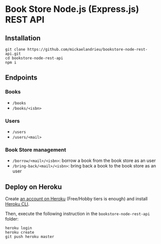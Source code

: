 # Book Store Node.js (Express.js) REST API

## Installation

```
git clone https://github.com/mickaelandrieu/bookstore-node-rest-api.git
cd bookstore-node-rest-api
npm i
```

## Endpoints

### Books

* `/books`
* `/books/<isbn>`

### Users

* `/users`
* `/users/<mail>`

### Book Store management

* `/borrow/<mail>/<isbn>`: borrow a book from the book store as an user
* `/bring-back/<mail>/<isbn>`: bring back a book to the book store as an user

## Deploy on Heroku

Create [an account on Heroku](https://signup.heroku.com/) (Free/Hobby tiers is enough) and install [Heroku CLI](https://devcenter.heroku.com/articles/heroku-cli).

Then, execute the following instruction in the `bookstore-node-rest-api` folder:

```
heroku login
heroku create
git push heroku master
```